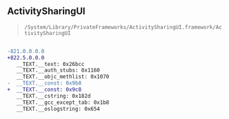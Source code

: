 ## ActivitySharingUI

> `/System/Library/PrivateFrameworks/ActivitySharingUI.framework/ActivitySharingUI`

```diff

-821.0.0.0.0
+822.5.0.0.0
   __TEXT.__text: 0x26bcc
   __TEXT.__auth_stubs: 0x1160
   __TEXT.__objc_methlist: 0x1070
-  __TEXT.__const: 0x9b8
+  __TEXT.__const: 0x9c8
   __TEXT.__cstring: 0x182d
   __TEXT.__gcc_except_tab: 0x1b8
   __TEXT.__oslogstring: 0x654

```
